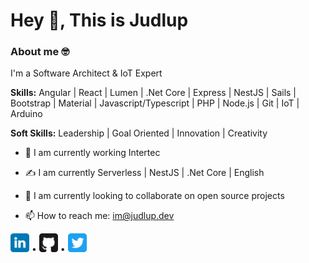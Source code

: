 # Hey 👋, This is Judlup
### About me 🤓
I'm a Software Architect & IoT Expert

**Skills:** Angular | React | Lumen | .Net Core | Express | NestJS | Sails | Bootstrap | Material | Javascript/Typescript | PHP | Node.js | Git | IoT | Arduino

**Soft Skills:** Leadership | Goal Oriented | Innovation | Creativity

- 💼 I am currently working Intertec

- ✍️ I am currently Serverless | NestJS | .Net Core | English 

- 🌱  I am currently looking to collaborate on open source projects

- 📫 How to reach me: im@judlup.dev

<a href = https://www.linkedin.com/in/judlup><img src=https://raw.githubusercontent.com/edent/SuperTinyIcons/master/images/svg/linkedin.svg height='30' weight='30'></a> • <a href = https://github.com/judlup><img src=https://raw.githubusercontent.com/edent/SuperTinyIcons/master/images/svg/github.svg height='30' weight='30'></a> • <a href = https://twitter.com/judlup><img src=https://raw.githubusercontent.com/edent/SuperTinyIcons/master/images/svg/twitter.svg height='30' weight='30'></a>

<!--
**judlup/judlup** is a ✨ _special_ ✨ repository because its `README.md` (this file) appears on your GitHub profile.

Here are some ideas to get you started:

- 🔭 I’m currently working on ...
- 🌱 I’m currently learning ...
- 👯 I’m looking to collaborate on ...
- 🤔 I’m looking for help with ...
- 💬 Ask me about ...
- 📫 How to reach me: ...
- 😄 Pronouns: ...
- ⚡ Fun fact: ...
-->

